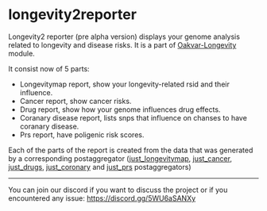 # longevity2reporter

Longevity2 reporter (pre alpha version) displays your genome analysis related to longevity and disease risks. It is a part of [Oakvar-Longevity](https://github.com/dna-seq/oakvar-longevity) module.

It consist now of 5 parts:

- Longevitymap report, show your longevity-related rsid and their influence.
- Cancer report, show cancer risks.
- Drug report, show how your genome influences drug effects.
- Coranary disease report, lists snps that influence on chanses to have coranary disease.
- Prs report, have poligenic risk scores.

Each of the parts of the report is created from the data that was generated by a corresponding postaggregator ([just_longevitymap](https://github.com/dna-seq/just_longevitymap), [just_cancer](https://github.com/dna-seq/just_cancer), [just_drugs](https://github.com/dna-seq/just_drugs), [just_coronary](https://github.com/dna-seq/just_coronary) and [just_prs](https://github.com/dna-seq/just_prs) postaggregators)

------------------
You can join our discord if you want to discuss the project or if you encountered any issue: https://discord.gg/5WU6aSANXy
